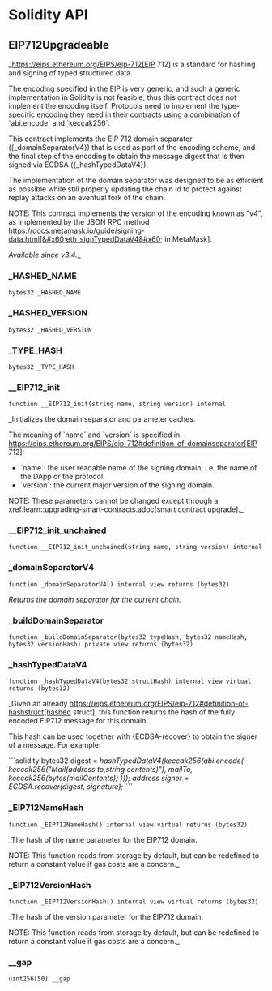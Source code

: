 # Solidity API

## EIP712Upgradeable

_https://eips.ethereum.org/EIPS/eip-712[EIP 712] is a standard for hashing and signing of typed structured data.

The encoding specified in the EIP is very generic, and such a generic implementation in Solidity is not feasible,
thus this contract does not implement the encoding itself. Protocols need to implement the type-specific encoding
they need in their contracts using a combination of &#x60;abi.encode&#x60; and &#x60;keccak256&#x60;.

This contract implements the EIP 712 domain separator ({_domainSeparatorV4}) that is used as part of the encoding
scheme, and the final step of the encoding to obtain the message digest that is then signed via ECDSA
({_hashTypedDataV4}).

The implementation of the domain separator was designed to be as efficient as possible while still properly updating
the chain id to protect against replay attacks on an eventual fork of the chain.

NOTE: This contract implements the version of the encoding known as &quot;v4&quot;, as implemented by the JSON RPC method
https://docs.metamask.io/guide/signing-data.html[&#x60;eth_signTypedDataV4&#x60; in MetaMask].

_Available since v3.4.__

### _HASHED_NAME

```solidity
bytes32 _HASHED_NAME
```

### _HASHED_VERSION

```solidity
bytes32 _HASHED_VERSION
```

### _TYPE_HASH

```solidity
bytes32 _TYPE_HASH
```

### __EIP712_init

```solidity
function __EIP712_init(string name, string version) internal
```

_Initializes the domain separator and parameter caches.

The meaning of &#x60;name&#x60; and &#x60;version&#x60; is specified in
https://eips.ethereum.org/EIPS/eip-712#definition-of-domainseparator[EIP 712]:

- &#x60;name&#x60;: the user readable name of the signing domain, i.e. the name of the DApp or the protocol.
- &#x60;version&#x60;: the current major version of the signing domain.

NOTE: These parameters cannot be changed except through a xref:learn::upgrading-smart-contracts.adoc[smart
contract upgrade]._

### __EIP712_init_unchained

```solidity
function __EIP712_init_unchained(string name, string version) internal
```

### _domainSeparatorV4

```solidity
function _domainSeparatorV4() internal view returns (bytes32)
```

_Returns the domain separator for the current chain._

### _buildDomainSeparator

```solidity
function _buildDomainSeparator(bytes32 typeHash, bytes32 nameHash, bytes32 versionHash) private view returns (bytes32)
```

### _hashTypedDataV4

```solidity
function _hashTypedDataV4(bytes32 structHash) internal view virtual returns (bytes32)
```

_Given an already https://eips.ethereum.org/EIPS/eip-712#definition-of-hashstruct[hashed struct], this
function returns the hash of the fully encoded EIP712 message for this domain.

This hash can be used together with {ECDSA-recover} to obtain the signer of a message. For example:

&#x60;&#x60;&#x60;solidity
bytes32 digest &#x3D; _hashTypedDataV4(keccak256(abi.encode(
    keccak256(&quot;Mail(address to,string contents)&quot;),
    mailTo,
    keccak256(bytes(mailContents))
)));
address signer &#x3D; ECDSA.recover(digest, signature);
&#x60;&#x60;&#x60;_

### _EIP712NameHash

```solidity
function _EIP712NameHash() internal view virtual returns (bytes32)
```

_The hash of the name parameter for the EIP712 domain.

NOTE: This function reads from storage by default, but can be redefined to return a constant value if gas costs
are a concern._

### _EIP712VersionHash

```solidity
function _EIP712VersionHash() internal view virtual returns (bytes32)
```

_The hash of the version parameter for the EIP712 domain.

NOTE: This function reads from storage by default, but can be redefined to return a constant value if gas costs
are a concern._

### __gap

```solidity
uint256[50] __gap
```


